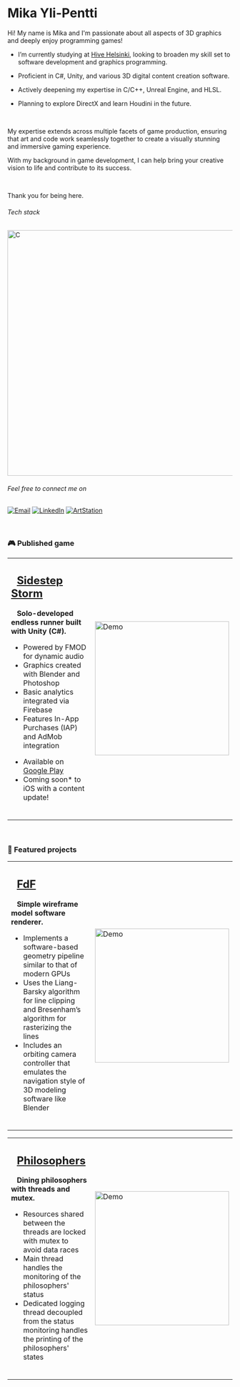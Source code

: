 # Mika Yli-Pentti

Hi! My name is Mika and I'm passionate about all aspects of 3D graphics and deeply enjoy programming games!
<br>

- I’m currently studying at [Hive Helsinki](https://www.hive.fi/), looking to broaden my skill set to software development and graphics programming.

- Proficient in C#, Unity, and various 3D digital content creation software.

- Actively deepening my expertise in C/C++, Unreal Engine, and HLSL.

- Planning to explore DirectX and learn Houdini in the future.
  
<br>

My expertise extends across multiple facets of game production, ensuring that art and code work seamlessly together to create a visually stunning and immersive gaming experience.

With my background in game development, I can help bring your creative vision to life and contribute to its success.

<br>

Thank you for being here.

###### Tech stack

<p>
  <img src="https://skillicons.dev/icons?i=c,cpp,cs,unreal,unity,blender,ps,java,github,git,firebase" alt="C" width="550" height="550"/>
</p>

###### Feel free to connect me on

[![Email](https://img.shields.io/badge/Gmail-red?style=for-the-badge&logo=gmail&logoColor=white)](mailto:mika.ylipentti@gmail.com)
[![LinkedIn](https://img.shields.io/badge/Linkedin-blue?style=for-the-badge&logo=LinkedIn&logoColor=white)](https://www.linkedin.com/in/mika-yli-pentti/)
[![ArtStation](https://img.shields.io/badge/ArtStation-%23202020?style=for-the-badge&logo=artstation&logoColor=%2300a8ff)](https://www.artstation.com/mikaylipentti)

<br>

### 🎮 Published game

<table>
<tr>
<td>

## &nbsp;&nbsp;[Sidestep Storm](https://play.google.com/store/apps/details?id=com.IdeaGamesStudio.ProjectBorgov)

&nbsp;&nbsp;&nbsp;**Solo-developed endless runner built with Unity (C#).**
- Powered by FMOD for dynamic audio
- Graphics created with Blender and Photoshop
- Basic analytics integrated via Firebase
- Features In-App Purchases (IAP) and AdMob integration
<p></p>

- Available on [Google Play](https://play.google.com/store/apps/details?id=com.IdeaGamesStudio.ProjectBorgov)
- Coming soon* to iOS with a content update!

<br>


</td>

<td>

<img src="doc/sidestepgif.gif" alt="Demo" width="300"/>

</td>
</tr>
</table>
<br>

### 🚀 Featured projects

<table>
<tr>
<td>

## &nbsp;&nbsp;[FdF](https://github.com/mordori/FdF)

&nbsp;&nbsp;&nbsp;**Simple wireframe model software renderer.**
- Implements a software-based geometry pipeline similar to that of modern GPUs
- Uses the Liang-Barsky algorithm for line clipping and Bresenham’s algorithm for rasterizing the lines
- Includes an orbiting camera controller that emulates the navigation style of 3D modeling software like Blender

<br>

</td>
<td>

<img src="doc/42.gif" alt="Demo" width="300"/>

</td>
</tr>
</table>

<table>
<tr>
<td>

## &nbsp;&nbsp;[Philosophers](https://github.com/mordori/Philosophers)

&nbsp;&nbsp;&nbsp;**Dining philosophers with threads and mutex.**
- Resources shared between the threads are locked with mutex to avoid data races
- Main thread handles the monitoring of the philosophers' status
- Dedicated logging thread decoupled from the status monitoring handles the printing of the philosophers' states

<br>

</td>
<td>

<img src="doc/asdasd.gif" alt="Demo" width="300"/>

</td>
</tr>
</table>
